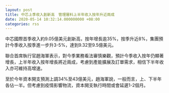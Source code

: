 ```yaml
---
layout: post
title: 中芯上季收入創新高　管理層料上半年收入按年升近兩成
date: 2020-05-14 10:32:14.000000000 +08:00
categories: rss
---
```


中芯國際首季收入約9.05億美元創新高，按年增長逾35%，按季升近8%，集團預計今季收入按季進一步升3-5%，達到9.32至9.5億美元。

聯合首席執行官趙海軍表示，對今季業務看法審慎樂觀，預計今季收入按年仍顯著增長，上半年收入按年增長將近兩成，考慮到產能擴展及訂單需求，相信下半年收入亦可維持高增速。

至於今年資本開支預測上調34%至43億美元，趙海軍說，一般而言，上、下半年各佔一半。但考慮到疫情影響物流，資本開支執行時間或會延遲1-2個月。
